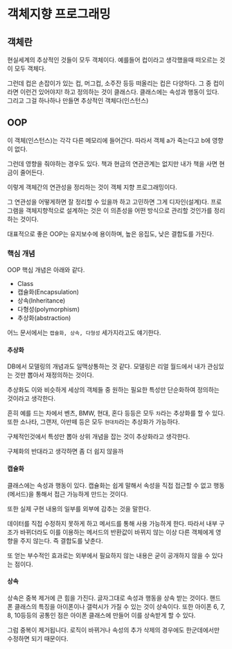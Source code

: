 # 객체지향 프로그래밍

## 객체란

현실세계의 추상적인 것들이 모두 객체이다. 예를들어 컵이라고 생각했을때 떠오르는 것이 모두 객체다.

그런데 컵은 손잡이가 있는 컵, 머그컵, 소주잔 등등 떠올리는 컵은 다양하다. 그 중 컵이라면 이런건 있어야지! 하고 정의하는 것이 클래스다. 클래스에는 속성과 행동이 있다. 그리고 그걸 하나하나 만들면 추상적인 객체다(인스턴스)

## OOP

이 객체(인스턴스)는 각각 다른 메모리에 들어간다. 따라서 객체 a가 죽는다고 b에 영향이 없다.

그런데 영향을 줘야하는 경우도 있다. 책과 현금의 연관관계는 없지만 내가 책을 사면 현금이 줄어든다.

이렇게 객체간의 연관성을 정리하는 것이 객체 지향 프로그래밍이다.

그 연관성을 어떻게하면 잘 정리할 수 있을까 하고 고민하면 그게 디자인(설계)다. 프로그램을 객체지향적으로 설계하는 것은 이 의존성을 어떤 방식으로 관리할 것인가를 정리하는 것이다.

대표적으로 좋은 OOP는 유지보수에 용이하며, 높은 응집도, 낮은 결합도를 가진다.

### 핵심 개념

OOP 핵심 개념은 아래와 같다.

- Class
- 캡슐화(Encapsulation)
- 상속(Inheritance)
- 다형성(polymorphism)
- 추상화(abstraction)

어느 문서에서는 `캡슐화, 상속, 다형성` 세가지라고도 얘기한다.

#### 추상화

DB에서 모델링의 개념과도 일맥상통하는 것 같다. 모델링은 리얼 월드에서 내가 관심있는 것만 뽑아서 재정의하는 것이다.

추상화도 이와 비슷하게 세상의 객체들 중 원하는 필요한 특성만 단순화하여 정의하는 것이라고 생각한다.

흔히 예를 드는 차에서 벤츠, BMW, 현대, 혼다 등등은 모두 `차`라는 추상화를 할 수 있다. 또한 소나타, 그랜저, 아반떼 등은 모두 `현대차`라는 추상화가 가능하다.

구체적인것에서 특성만 뽑아 상위 개념을 잡는 것이 추상화라고 생각한다.

구체화의 반대라고 생각하면 좀 더 쉽지 않을까

#### 캡슐화

클래스에는 속성과 행동이 있다. 캡슐화는 쉽게 말해서 속성을 직접 접근할 수 없고 행동(메서드)을 통해서 접근 가능하게 만드는 것이다.

또한 실제 구현 내용의 일부를 외부에 감추는 것을 말한다.

데이터를 직접 수정하지 못하게 하고 메서드를 통해 사용 가능하게 한다. 따라서 내부 구조가 바뀌더라도 이를 이용하는 메서드의 반환값이 바뀌지 않는 이상 다른 객체에게 영향을 주지 않는다. 즉 결합도를 낮춘다.

또 얻는 부수적인 효과로는 외부에서 필요하지 않는 내용은 굳이 공개하지 않을 수 있다는 점이다.

#### 상속

상속은 중복 제거에 큰 힘을 가진다. 글자그대로 속성과 행동을 상속 받는 것이다. 핸드폰 클래스의 특징을 아이폰이나 갤럭시가 가질 수 있는 것이 상속이다. 또한 아이폰 6, 7, 8, 10등등의 공통인 점은 아이폰 클래스에 만들어 이를 상속받게 할 수 있다.

그럼 중복이 제거됩니다. 로직이 바뀌거나 속성의 추가 삭제의 경우에도 한군데에서만 수정하면 되기 때문이다.
